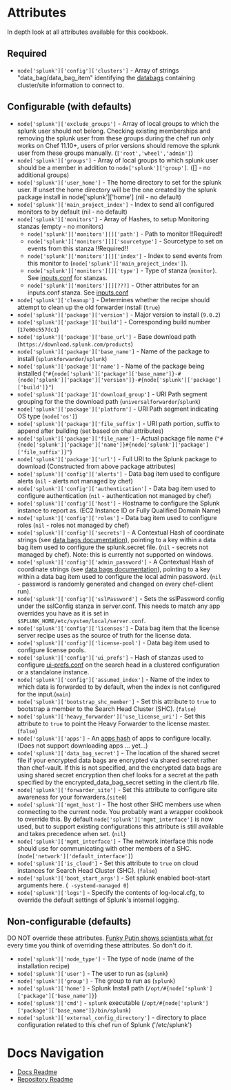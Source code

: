 Attributes
==========
In depth look at all attributes available for this cookbook.

Required
----------
* `node['splunk']['config']['clusters']` - Array of strings "data_bag/data_bag_item" identifying the [databags](databags.md) containing cluster/site information to connect to.

Configurable (with defaults)
-----------------------------
* `node['splunk']['exclude_groups']` - Array of local groups to which the splunk user should not belong. Checking existing memberships and removing the splunk user from these groups during the chef run only works on Chef 11.10+, users of prior versions should remove the splunk user from these groups manually. (`['root','wheel','admin']`)
* `node['splunk']['groups']` - Array of local groups to which splunk user should be a member in addition to `node['splunk']['group']`. ([] - no additional groups)
* `node['splunk']['user_home']` - The home directory to set for the splunk user. If unset the home directory will be the one created by the splunk package install in node['splunk']['home'] (nil - no default)
* `node['splunk']['main_project_index']` - Index to send all configured monitors to by default (nil - no default)
* `node['splunk']['monitors']` - Array of Hashes, to setup Monitoring stanzas (empty - no monitors)
  * `node['splunk']['monitors'][]['path']` - Path to monitor !!Required!!
  * `node['splunk']['monitors'][]['sourcetype']` - Sourcetype to set on events from this stanza !!Required!!
  * `node['splunk']['monitors'][]['index']` - Index to send events from this monitor to (`node['splunk']['main_project_index']`).
  * `node['splunk']['monitors'][]['type']` - Type of stanza (`monitor`). See [inputs.conf][] for stanzas.
  * `node['splunk']['monitors'][][???]` - Other attributes for an inputs.conf stanza. See [inputs.conf][]
* `node['splunk']['cleanup']` - Determines whether the recipe should attempt to clean up the old forwarder install (`true`)
* `node['splunk']['package']['version']` - Major version to install (`9.0.2`)
* `node['splunk']['package']['build']` - Corresponding build number (`17e00c557dc1`)
* `node['splunk']['package']['base_url']` - Base download path (`https://download.splunk.com/products`)
* `node['splunk']['package']['base_name']` - Name of the package to install (`splunkforwarder`/`splunk`)
* `node['splunk']['package']['name']` - Name of the package being installed (`"#{node['splunk']['package']['base_name']}-#{node['splunk']['package']['version']}-#{node['splunk']['package']['build']}"`)
* `node['splunk']['package']['download_group']` - URI Path segment grouping for the the download path (`universalforwarder`/`splunk`)
* `node['splunk']['package']['platform']` -  URI Path segment indicating OS type (`node['os']`)
* `node['splunk']['package']['file_suffix']` - URI path portion, suffix to append after building (set based on ohai attributes)
* `node['splunk']['package']['file_name']` - Actual package file name (`"#{node['splunk']['package']['name']}#{node['splunk']['package']['file_suffix']}"`)
* `node['splunk']['package']['url']` - Full URI to the Splunk package to download (Constructed from above package attributes)
* `node['splunk']['config']['alerts']` - Data bag item used to configure alerts (`nil` - alerts not managed by chef)
* `node['splunk']['config']['authentication']` - Data bag item used to configure authentication (`nil` - authentication not managed by chef)
* `node['splunk']['config']['host']` - Hostname to configure the Splunk instance to report as. (EC2 Instance ID or Fully Qualified Domain Name)
* `node['splunk']['config']['roles']` - Data bag item used to configure roles (`nil` - roles not managed by chef)
* `node['splunk']['config']['secrets']` - A Contextual Hash of coordinate strings (see [data bags documentation][data_bags]), pointing to a key within a data bag item used to configure the splunk.secret file. (`nil` - secrets not managed by chef).  Note: this is currently not supported on windows.
* `node['splunk']['config']['admin_password']` - A Contextual Hash of coordinate strings (see [data bags documentation][data_bags]), pointing to a key within a data bag item used to configure the local admin password. (`nil` - password is randomly generated and changed on every chef-client run).
* `node['splunk']['config']['sslPassword']` - Sets the sslPassword config under the sslConfig stanza in server.conf. This needs to match any app overrides you have as it is set in `$SPLUNK_HOME/etc/system/local/server.conf`.
* `node['splunk']['config']['licenses']` - Data bag item that the license server recipe uses as the source of truth for the license data.
* `node['splunk']['config']['license-pool']` - Data bag item used to configure license pools.
* `node['splunk']['config']['ui_prefs']` - Hash of stanzas used to configure [ui-prefs.conf][] on the search head in a clustered configuration or a standalone instance.
* `node['splunk']['config']['assumed_index']` - Name of the index to which data is forwarded to by default, when the index is not configured for the input.(`main`)
* `node['splunk']['bootstrap_shc_member']` - Set this attribute to `true` to bootstrap a member to the Search Head Cluster (SHC). (`false`)
* `node['splunk']['heavy_forwarder']['use_license_uri']` - Set this attribute to `true` to point the Heavy Forwarder to the license master. (`false`)
* `node['splunk']['apps']` - An [apps hash](databags.md#apps-hash) of apps to configure locally. (Does not support downloading apps ... yet...)
* `node['splunk']['data_bag_secret']` - The location of the shared secret file if your encrypted data bags are encrypted via shared secret rather than chef-vault. If this is not specified, and the encrypted data bags are using shared secret encryption then chef looks for a secret at the path specified by the encrypted_data_bag_secret setting in the client.rb file.
* `node['splunk']['forwarder_site']` - Set this attribute to configure site awareness for your forwarders.(`site0`)
* `node['splunk']['mgmt_host']` - The host other SHC members use when connecting to the current node. You probably want a wrapper cookbook to override this. By default `node['splunk']['mgmt_interface']` is now used, but to support existing configurations this attribute is still available and takes precedence when set. (`nil`)
* `node['splunk']['mgmt_interface']` - The network interface this node should use for communicating with other members of a SHC. (`node['network']['default_interface']`)
* `node['splunk']['is_cloud']` - Set this attribute to `true` on cloud instances for Search Head Cluster (SHC). (`false`)
* `node['splunk']['boot_start_args']` - Set splunk enabled boot-start arguments here. (` -systemd-managed 0`)
* `node['splunk']['logs']` - Specify the contents of log-local.cfg, to override the default settings of Splunk's internal logging.

Non-configurable (defaults)
----------------------------
DO NOT override these attributes. [Funky Putin shows scientists what for](http://vimeo.com/68930177) every time you think of overriding these attributes. So don't do it.
* `node['splunk']['node_type']` - The type of node (name of the installation recipe)
* `node['splunk']['user']` - The user to run as (`splunk`)
* `node['splunk']['group']` - The group to run as (`splunk`)
* `node['splunk']['home']` - Splunk Install path (`/opt/#{node['splunk']['package']['base_name']}`)
* `node['splunk']['cmd']` - `splunk` executable (`/opt/#{node['splunk']['package']['base_name']}/bin/splunk`)
* `node['splunk']['external_config_directory']` - directory to place configuration related to this chef run of Splunk ('/etc/splunk')

Docs Navigation
===============
* [Docs Readme](README.md)
* [Repository Readme](../README.md)

[data_bags]: databags.md#contextual-hashes
[inputs.conf]: http://docs.splunk.com/Documentation/Splunk/6.0.1/admin/Inputsconf
[ui-prefs.conf]: http://docs.splunk.com/Documentation/Splunk/6.0.1/Admin/Ui-prefsconf
